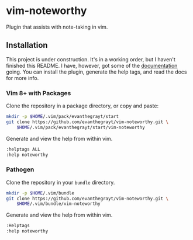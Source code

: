 # vim-noteworthy
Plugin that assists with note-taking in vim.

## Installation
This project is under construction. It's in a working order, but I haven't
finished this README. I have, however, got some of the
[documentation](doc/noteworthy.txt)  going. You can install the plugin, generate
the help tags, and read the docs for more info.

### Vim 8+ with Packages
Clone the repository in a package directory, or copy and paste:

```sh
mkdir -p $HOME/.vim/pack/evanthegrayt/start
git clone https://github.com/evanthegrayt/vim-noteworthy.git \
    $HOME/.vim/pack/evanthegrayt/start/vim-noteworthy
```

Generate and view the help from within vim.

```sh
:helptags ALL
:help noteworthy
```

### Pathogen
Clone the repository in your `bundle`  directory.

```sh
mkdir -p $HOME/.vim/bundle
git clone https://github.com/evanthegrayt/vim-noteworthy.git \
    $HOME/.vim/bundle/vim-noteworthy
```

Generate and view the help from within vim.

```sh
:Helptags
:help noteworthy
```
